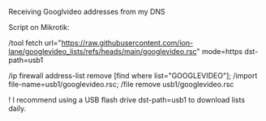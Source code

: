 Receiving Googlvideo addresses from my DNS


Script on Mikrotik:

/tool fetch url="https://raw.githubusercontent.com/ion-lane/googlevideo_lists/refs/heads/main/googlevideo.rsc" mode=https dst-path=usb1

/ip firewall address-list remove [find where list="GOOGLEVIDEO"]; /import file-name=usb1/googlevideo.rsc; /file remove usb1/googlevideo.rsc

! I recommend using a USB flash drive dst-path=usb1 to download lists daily.
